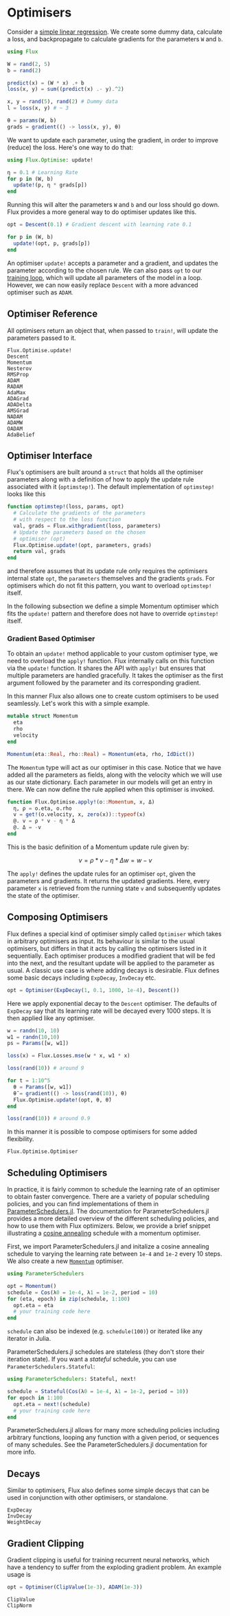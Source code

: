 # Optimisers

Consider a [simple linear regression](../models/basics.md). We create some dummy data, calculate a loss, and backpropagate to calculate gradients for the parameters `W` and `b`.

```julia
using Flux

W = rand(2, 5)
b = rand(2)

predict(x) = (W * x) .+ b
loss(x, y) = sum((predict(x) .- y).^2)

x, y = rand(5), rand(2) # Dummy data
l = loss(x, y) # ~ 3

θ = params(W, b)
grads = gradient(() -> loss(x, y), θ)
```

We want to update each parameter, using the gradient, in order to improve (reduce) the loss. Here's one way to do that:

```julia
using Flux.Optimise: update!

η = 0.1 # Learning Rate
for p in (W, b)
  update!(p, η * grads[p])
end
```

Running this will alter the parameters `W` and `b` and our loss should go down. Flux provides a more general way to do optimiser updates like this.

```julia
opt = Descent(0.1) # Gradient descent with learning rate 0.1

for p in (W, b)
  update!(opt, p, grads[p])
end
```

An optimiser `update!` accepts a parameter and a gradient, and updates the parameter according to the chosen rule. We can also pass `opt` to our [training loop](training.md), which will update all parameters of the model in a loop. However, we can now easily replace `Descent` with a more advanced optimiser such as `ADAM`.

## Optimiser Reference

All optimisers return an object that, when passed to `train!`, will update the parameters passed to it.

```@docs
Flux.Optimise.update!
Descent
Momentum
Nesterov
RMSProp
ADAM
RADAM
AdaMax
ADAGrad
ADADelta
AMSGrad
NADAM
ADAMW
OADAM
AdaBelief
```

## Optimiser Interface

Flux's optimisers are built around a `struct` that holds all the optimiser
parameters along with a definition of how to apply the update
rule associated with it (`optimstep!`). The default implementation of `optimstep!`
looks like this

```julia 
function optimstep!(loss, params, opt)
  # Calculate the gradients of the parameters
  # with respect to the loss function
  val, grads = Flux.withgradient(loss, parameters)
  # Update the parameters based on the chosen
  # optimiser (opt)
  Flux.Optimise.update!(opt, parameters, grads)
  return val, grads
end
```

and therefore assumes that its update rule only requires the optimisers internal
state `opt`, the `parameters` themselves and the gradients `grads`. For
optimisers which do not fit this pattern, you want to overload `optimstep!`
itself.

In the following subsection we define a simple Momentum optimiser which fits the
`update!` pattern and therefore does not have to override `optimstep!` itself.

### Gradient Based Optimiser

To obtain an `update!` method applicable to your custom optimiser type, we
need to overload the `apply!` function. Flux internally calls on this function via the `update!` function. It shares the API with `apply!` but ensures that multiple parameters are handled gracefully. It takes the optimiser as the first argument followed by the parameter and its corresponding gradient.

In this manner Flux also allows one to create custom optimisers to be used seamlessly. Let's work this with a simple example.

```julia
mutable struct Momentum
  eta
  rho
  velocity
end

Momentum(eta::Real, rho::Real) = Momentum(eta, rho, IdDict())
```

The `Momentum` type will act as our optimiser in this case. Notice that we have added all the parameters as fields, along with the velocity which we will use as our state dictionary. Each parameter in our models will get an entry in there. We can now define the rule applied when this optimiser is invoked.

```julia
function Flux.Optimise.apply!(o::Momentum, x, Δ)
  η, ρ = o.eta, o.rho
  v = get!(o.velocity, x, zero(x))::typeof(x)
  @. v = ρ * v - η * Δ
  @. Δ = -v
end
```

This is the basic definition of a Momentum update rule given by:

```math
v = ρ * v - η * Δ
w = w - v
```

The `apply!` defines the update rules for an optimiser `opt`, given the parameters and gradients. It returns the updated gradients. Here, every parameter `x` is retrieved from the running state `v` and subsequently updates the state of the optimiser.

## Composing Optimisers

Flux defines a special kind of optimiser simply called `Optimiser` which takes in arbitrary optimisers as input. Its behaviour is similar to the usual optimisers, but differs in that it acts by calling the optimisers listed in it sequentially. Each optimiser produces a modified gradient
that will be fed into the next, and the resultant update will be applied to the parameter as usual. A classic use case is where adding decays is desirable. Flux defines some basic decays including `ExpDecay`, `InvDecay` etc.

```julia
opt = Optimiser(ExpDecay(1, 0.1, 1000, 1e-4), Descent())
```

Here we apply exponential decay to the `Descent` optimiser. The defaults of `ExpDecay` say that its learning rate will be decayed every 1000 steps.
It is then applied like any optimiser.

```julia
w = randn(10, 10)
w1 = randn(10,10)
ps = Params([w, w1])

loss(x) = Flux.Losses.mse(w * x, w1 * x)

loss(rand(10)) # around 9

for t = 1:10^5
  θ = Params([w, w1])
  θ̄ = gradient(() -> loss(rand(10)), θ)
  Flux.Optimise.update!(opt, θ, θ̄)
end

loss(rand(10)) # around 0.9
```

In this manner it is possible to compose optimisers for some added flexibility.

```@docs
Flux.Optimise.Optimiser
```

## Scheduling Optimisers

In practice, it is fairly common to schedule the learning rate of an optimiser to obtain faster convergence. There are a variety of popular scheduling policies, and you can find implementations of them in [ParameterSchedulers.jl](https://darsnack.github.io/ParameterSchedulers.jl/dev/README.html). The documentation for ParameterSchedulers.jl provides a more detailed overview of the different scheduling policies, and how to use them with Flux optimizers. Below, we provide a brief snippet illustrating a [cosine annealing](https://arxiv.org/pdf/1608.03983.pdf) schedule with a momentum optimiser.

First, we import ParameterSchedulers.jl and initalize a cosine annealing schedule to varying the learning rate between `1e-4` and `1e-2` every 10 steps. We also create a new [`Momentum`](@ref) optimiser.
```julia
using ParameterSchedulers

opt = Momentum()
schedule = Cos(λ0 = 1e-4, λ1 = 1e-2, period = 10)
for (eta, epoch) in zip(schedule, 1:100)
  opt.eta = eta
  # your training code here
end
```
`schedule` can also be indexed (e.g. `schedule(100)`) or iterated like any iterator in Julia.

ParameterSchedulers.jl schedules are stateless (they don't store their iteration state). If you want a _stateful_ schedule, you can use `ParameterSchedulers.Stateful`:
```julia
using ParameterSchedulers: Stateful, next!

schedule = Stateful(Cos(λ0 = 1e-4, λ1 = 1e-2, period = 10))
for epoch in 1:100
  opt.eta = next!(schedule)
  # your training code here
end
```

ParameterSchedulers.jl allows for many more scheduling policies including arbitrary functions, looping any function with a given period, or sequences of many schedules. See the ParameterSchedulers.jl documentation for more info.

## Decays

Similar to optimisers, Flux also defines some simple decays that can be used in conjunction with other optimisers, or standalone.

```@docs
ExpDecay
InvDecay
WeightDecay
```

## Gradient Clipping

Gradient clipping is useful for training recurrent neural networks, which have a tendency to suffer from the exploding gradient problem. An example usage is

```julia
opt = Optimiser(ClipValue(1e-3), ADAM(1e-3))
```

```@docs
ClipValue
ClipNorm
```
